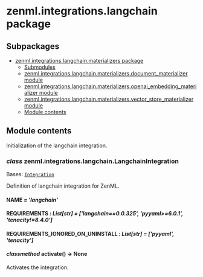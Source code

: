 # zenml.integrations.langchain package

## Subpackages

* [zenml.integrations.langchain.materializers package](zenml.integrations.langchain.materializers.md)
  * [Submodules](zenml.integrations.langchain.materializers.md#submodules)
  * [zenml.integrations.langchain.materializers.document_materializer module](zenml.integrations.langchain.materializers.md#zenml-integrations-langchain-materializers-document-materializer-module)
  * [zenml.integrations.langchain.materializers.openai_embedding_materializer module](zenml.integrations.langchain.materializers.md#zenml-integrations-langchain-materializers-openai-embedding-materializer-module)
  * [zenml.integrations.langchain.materializers.vector_store_materializer module](zenml.integrations.langchain.materializers.md#zenml-integrations-langchain-materializers-vector-store-materializer-module)
  * [Module contents](zenml.integrations.langchain.materializers.md#module-contents)

## Module contents

Initialization of the langchain integration.

### *class* zenml.integrations.langchain.LangchainIntegration

Bases: [`Integration`](zenml.integrations.md#zenml.integrations.integration.Integration)

Definition of langchain integration for ZenML.

#### NAME *= 'langchain'*

#### REQUIREMENTS *: List[str]* *= ['langchain==0.0.325', 'pyyaml>=6.0.1', 'tenacity!=8.4.0']*

#### REQUIREMENTS_IGNORED_ON_UNINSTALL *: List[str]* *= ['pyyaml', 'tenacity']*

#### *classmethod* activate() → None

Activates the integration.
